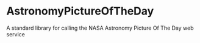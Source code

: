 # AstronomyPictureOfTheDay
A standard library for calling the NASA Astronomy Picture Of The Day web service
